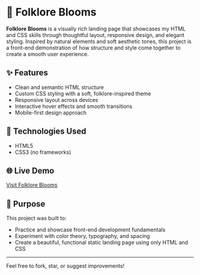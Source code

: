 # 🌸 Folklore Blooms

**Folklore Blooms** is a visually rich landing page that showcases my HTML and CSS skills through thoughtful layout, responsive design, and elegant styling. Inspired by natural elements and soft aesthetic tones, this project is a front-end demonstration of how structure and style come together to create a smooth user experience.

## ✨ Features

- Clean and semantic HTML structure
- Custom CSS styling with a soft, folklore-inspired theme
- Responsive layout across devices
- Interactive hover effects and smooth transitions
- Mobile-first design approach

## 📁 Technologies Used

- HTML5
- CSS3 (no frameworks)

## 🌐 Live Demo

[Visit Folklore Blooms](https://folklore-blooms.vercel.app/)

## 📌 Purpose

This project was built to:

- Practice and showcase front-end development fundamentals
- Experiment with color theory, typography, and spacing
- Create a beautiful, functional static landing page using only HTML and CSS

---

Feel free to fork, star, or suggest improvements!
